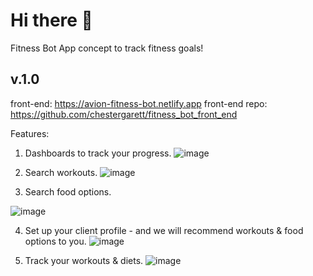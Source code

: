 # Hi there 👋

Fitness Bot
App concept to track fitness goals!

## v.1.0
front-end: https://avion-fitness-bot.netlify.app
front-end repo: https://github.com/chestergarett/fitness_bot_front_end

Features:
1) Dashboards to track your progress.
![image](https://user-images.githubusercontent.com/71489331/140508753-eb6e6309-6c1b-4c87-a15d-f970376fd5f4.png)


2) Search workouts.
![image](https://user-images.githubusercontent.com/71489331/140508870-3b6bd2c5-a832-4e4e-822f-0a792af32211.png)


3) Search food options.

![image](https://user-images.githubusercontent.com/71489331/140508957-00c9aea8-4737-41b9-881f-7e0f141c59e7.png)



4) Set up your client profile - and we will recommend workouts & food options to you.
![image](https://user-images.githubusercontent.com/71489331/140508674-39d54214-44d8-4d02-ba46-44031646e4ab.png)


5) Track your workouts & diets.
![image](https://user-images.githubusercontent.com/71489331/140509119-3c217a80-3565-45e5-93e6-8a5c6d82a240.png)
